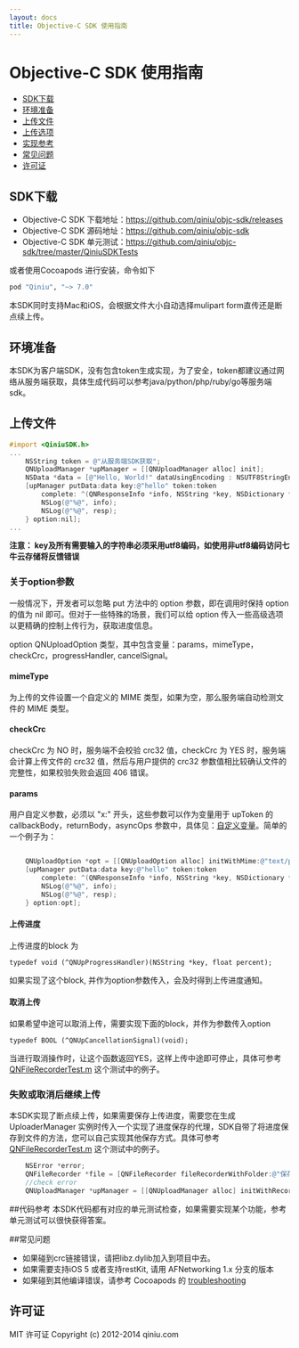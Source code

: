 ```yaml
---
layout: docs
title: Objective-C SDK 使用指南
---
```


# Objective-C SDK 使用指南

- [SDK下载](#download)
- [环境准备](#prepare)
- [上传文件](#upload)
- [上传选项](#option)
- [实现参考](#reference)
- [常见问题](#troubleshooting)
- [许可证](#license)

<a id="download"></a>
## SDK下载

- Objective-C SDK 下载地址：<https://github.com/qiniu/objc-sdk/releases>
- Objective-C SDK 源码地址：<https://github.com/qiniu/objc-sdk>
- Objective-C SDK 单元测试：<https://github.com/qiniu/objc-sdk/tree/master/QiniuSDKTests>

或者使用Cocoapods 进行安装，命令如下

```ruby
pod "Qiniu", "~> 7.0"
```

本SDK同时支持Mac和iOS，会根据文件大小自动选择mulipart form直传还是断点续上传。

<a id="prepare"></a>
## 环境准备
本SDK为客户端SDK，没有包含token生成实现，为了安全，token都建议通过网络从服务端获取，具体生成代码可以参考java/python/php/ruby/go等服务端sdk。

<a id="upload"></a>
## 上传文件

```objective-c
#import <QiniuSDK.h>
...
    NSString token = @"从服务端SDK获取";
    QNUploadManager *upManager = [[QNUploadManager alloc] init];
    NSData *data = [@"Hello, World!" dataUsingEncoding : NSUTF8StringEncoding];
    [upManager putData:data key:@"hello" token:token
        complete: ^(QNResponseInfo *info, NSString *key, NSDictionary *resp) {
        NSLog(@"%@", info);
        NSLog(@"%@", resp);
    } option:nil];
...
```

**注意： key及所有需要输入的字符串必须采用utf8编码，如使用非utf8编码访问七牛云存储将反馈错误**

### 关于option参数

一般情况下，开发者可以忽略 put 方法中的 option 参数，即在调用时保持 option 的值为 nil 即可。但对于一些特殊的场景，我们可以给 option 传入一些高级选项以更精确的控制上传行为，获取进度信息。

option QNUploadOption 类型，其中包含变量：params，mimeType，checkCrc，progressHandler, cancelSignal。

#### mimeType

为上传的文件设置一个自定义的 MIME 类型，如果为空，那么服务端自动检测文件的 MIME 类型。

#### checkCrc

checkCrc 为 NO 时，服务端不会校验 crc32 值，checkCrc 为 YES 时，服务端会计算上传文件的 crc32 值，然后与用户提供的 crc32 参数值相比较确认文件的完整性，如果校验失败会返回 406 错误。

#### params

用户自定义参数，必须以 "x:" 开头，这些参数可以作为变量用于 upToken 的 callbackBody，returnBody，asyncOps 参数中，具体见：[自定义变量][xVariablesHref]。简单的一个例子为：

```objective-c

    QNUploadOption *opt = [[QNUploadOption alloc] initWithMime:@"text/plain" progressHandler:nil params:@{ @"x:foo":@"fooval" } checkCrc:YES cancellationSignal:nil];
    [upManager putData:data key:@"hello" token:token
        complete: ^(QNResponseInfo *info, NSString *key, NSDictionary *resp) {
        NSLog(@"%@", info);
        NSLog(@"%@", resp);
    } option:opt];

```

#### 上传进度

上传进度的block 为

```
typedef void (^QNUpProgressHandler)(NSString *key, float percent);
```

如果实现了这个block, 并作为option参数传入，会及时得到上传进度通知。

#### 取消上传

如果希望中途可以取消上传，需要实现下面的block，并作为参数传入option

```
typedef BOOL (^QNUpCancellationSignal)(void);
```

当进行取消操作时，让这个函数返回YES，这样上传中途即可停止，具体可参考 [QNFileRecorderTest.m](https://github.com/qiniu/objc-sdk/blob/master/QiniuSDKTests/QNFileRecorderTest.m) 这个测试中的例子。

### 失败或取消后继续上传

本SDK实现了断点续上传，如果需要保存上传进度，需要您在生成UploaderManager 实例时传入一个实现了进度保存的代理，SDK自带了将进度保存到文件的方法，您可以自己实现其他保存方式。具体可参考 [QNFileRecorderTest.m](https://github.com/qiniu/objc-sdk/blob/master/QiniuSDKTests/QNFileRecorderTest.m)  这个测试中的例子。

```objective-c
    NSError *error;
    QNFileRecorder *file = [QNFileRecorder fileRecorderWithFolder:@"保存目录" error:&error];
    //check error
    QNUploadManager *upManager = [[QNUploadManager alloc] initWithRecorder:file];
```

<a id="reference"></a>
##代码参考
本SDK代码都有对应的单元测试检查，如果需要实现某个功能，参考单元测试可以很快获得答案。

<a id="troubleshooting"></a>
##常见问题

- 如果碰到crc链接错误，请把libz.dylib加入到项目中去。
- 如果需要支持iOS 5 或者支持restKit, 请用 AFNetworking 1.x 分支的版本
- 如果碰到其他编译错误，请参考 Cocoapods 的 [troubleshooting](http://guides.cocoapods.org/using/troubleshooting.html)

<a id="License"></a>
## 许可证
MIT 许可证
Copyright (c) 2012-2014 qiniu.com

[uploadTokenHref]:    ../api/reference/security/upload-token.html    "上传凭证"
[downloadTokenHref]:  ../api/reference/security/download-token.html  "下载凭证"
[magicVariablesHref]: ../api/overview/up/response/vars.html#magicvar "魔法变量"
[xVariablesHref]:     ../api/overview/up/response/vars.html#xvar     "自定义变量"
